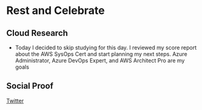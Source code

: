 # Rest and Celebrate

## Cloud Research

- Today I decided to skip studying for this day. I reviewed my score report about the AWS SysOps Cert and start planning my next steps. Azure Administrator, Azure DevOps Expert, and AWS Architect Pro are my goals

## Social Proof

[Twitter](https://twitter.com/cmgomezm15/status/1292274979170430976)
